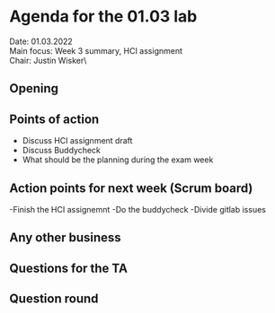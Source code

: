 # Agenda for the 01.03 lab

Date:           01.03.2022\
Main focus:     Week 3 summary, HCI assignment\
Chair:          Justin Wisker\

## Opening

## Points of action
  - Discuss HCI assignment draft
  - Discuss Buddycheck
  - What should be the planning during the exam week

## Action points for next week (Scrum board)
  -Finish the HCI assignemnt
  -Do the buddycheck
  -Divide gitlab issues 
## Any other business

## Questions for the TA

## Question round
